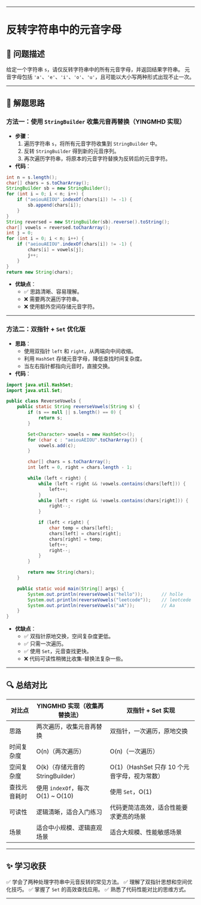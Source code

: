------

# 反转字符串中的元音字母

## 📌 问题描述

给定一个字符串 `s`，请仅反转字符串中的所有元音字母，并返回结果字符串。
 元音字母包括 `'a'`、`'e'`、`'i'`、`'o'`、`'u'`，且可能以大小写两种形式出现不止一次。

------

## 🧠 解题思路

### 方法一：使用 `StringBuilder` 收集元音再替换（YINGMHD 实现）

- **步骤**：
  1. 遍历字符串 `s`，将所有元音字符收集到 `StringBuilder` 中。
  2. 反转 `StringBuilder` 得到新的元音序列。
  3. 再次遍历字符串，将原本的元音字符替换为反转后的元音字符。
- **代码**：

```java
int n = s.length();
char[] chars = s.toCharArray();
StringBuilder sb = new StringBuilder();
for (int i = 0; i < n; i++) {
    if ("aeiouAEIOU".indexOf(chars[i]) != -1) {
        sb.append(chars[i]);
    }
}
String reversed = new StringBuilder(sb).reverse().toString();
char[] vowels = reversed.toCharArray();
int j = 0;
for (int i = 0; i < n; i++) {
    if ("aeiouAEIOU".indexOf(chars[i]) != -1) {
        chars[i] = vowels[j];
        j++;
    }
}
return new String(chars);
```

- **优缺点**：
  - ✅ 思路清晰、容易理解。
  - ❌ 需要两次遍历字符串。
  - ❌ 使用额外空间存储元音字符。

------

### 方法二：双指针 + `Set` 优化版

- **思路**：
  - 使用双指针 `left` 和 `right`，从两端向中间收缩。
  - 利用 `HashSet` 存储元音字母，降低查找时间复杂度。
  - 当左右指针都指向元音时，直接交换。
- **代码**：

```java
import java.util.HashSet;
import java.util.Set;

public class ReverseVowels {
    public static String reverseVowels(String s) {
        if (s == null || s.length() == 0) {
            return s;
        }

        Set<Character> vowels = new HashSet<>();
        for (char c : "aeiouAEIOU".toCharArray()) {
            vowels.add(c);
        }

        char[] chars = s.toCharArray();
        int left = 0, right = chars.length - 1;

        while (left < right) {
            while (left < right && !vowels.contains(chars[left])) {
                left++;
            }
            while (left < right && !vowels.contains(chars[right])) {
                right--;
            }

            if (left < right) {
                char temp = chars[left];
                chars[left] = chars[right];
                chars[right] = temp;
                left++;
                right--;
            }
        }

        return new String(chars);
    }

    public static void main(String[] args) {
        System.out.println(reverseVowels("hello"));       // holle
        System.out.println(reverseVowels("leetcode"));    // leotcede
        System.out.println(reverseVowels("aA"));          // Aa
    }
}
```

- **优缺点**：
  - ✅ 双指针原地交换，空间复杂度更低。
  - ✅ 只需一次遍历。
  - ✅ 使用 `Set`，元音查找更快。
  - ❌ 代码可读性稍微比收集-替换法复杂一些。

------

## 🔍 总结对比

| 对比点       | YINGMHD 实现（收集再替换法）      | 双指针 + Set 实现                            |
| ------------ | --------------------------------- | -------------------------------------------- |
| 思路         | 两次遍历，收集元音再替换          | 双指针，一次遍历，原地交换                   |
| 时间复杂度   | O(n)（两次遍历）                  | O(n)（一次遍历）                             |
| 空间复杂度   | O(k)（存储元音的 StringBuilder）  | O(1)（HashSet 只存 10 个元音字母，视为常数） |
| 查找元音耗时 | 使用 `indexOf`，每次 O(1) ~ O(10) | 使用 `Set`，O(1)                             |
| 可读性       | 逻辑清晰，适合入门练习            | 代码更简洁高效，适合性能要求更高的场景       |
| 场景         | 适合中小规模、逻辑直观场景        | 适合大规模、性能敏感场景                     |

------

## ✨ 学习收获

✅ 学会了两种处理字符串中元音反转的常见方法。
 ✅ 理解了双指针思想和空间优化技巧。
 ✅ 掌握了 `Set` 的高效查找应用。
 ✅ 熟悉了代码性能对比的思维方式。

------

